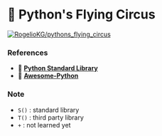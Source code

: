 # 🐍 Python's Flying Circus

[![RogelioKG/pythons_flying_circus](https://img.shields.io/badge/Sync%20with%20HackMD-grey?logo=markdown)](https://hackmd.io/@RogelioKG/pythons_flying_circus)

### References
+ 🔗 [**Python Standard Library**](https://docs.python.org/zh-tw/3/library/index.html)
+ 🔗 [**Awesome-Python**](https://github.com/vinta/awesome-python)

### Note
+ `S()` : standard library
+ `T()` : third party library
+ `+` : not learned yet
